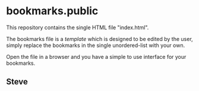 bookmarks.public
================

This repository contains the single HTML file "index.html".

The bookmarks file is a _template_ which is designed to be edited by the user,
simply replace the bookmarks in the single unordered-list with your own.

Open the file in a browser and you have a simple to use interface for your
bookmarks.

Steve
-- 
